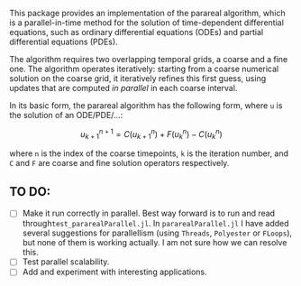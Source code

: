 This package provides an implementation of the parareal algorithm, which is a parallel-in-time method for the solution of time-dependent differential equations, such as ordinary differential equations (ODEs) and partial differential equations (PDEs). 

The algorithm requires two overlapping temporal grids, a coarse and a fine one. 
The algorithm operates iteratively: starting from a coarse numerical solution on the coarse grid, it iteratively refines this first guess, using updates that are computed *in parallel* in each coarse interval.

In its basic form, the parareal algorithm has the following form, where `u` is the solution of an ODE/PDE/...:

```math
u_{k+1}^{n+1} = C(u_{k+1}^n) +  F (u_k^n) - C(u_k^n) 
```

where `n` is the index of the coarse timepoints, `k` is the iteration number, and `C` and `F` are coarse and fine solution operators respectively.

## TO DO: 

- [ ] Make it run correctly in parallel. Best way forward is to run and read through`test_pararealParallel.jl`. In `pararealParallel.jl` I have added several suggestions for parallellism (using `Threads`, `Polyester` or `FLoops`), but none of them is working actually. I am not sure how we can resolve this.
- [ ] Test parallel scalability.
- [ ] Add and experiment with interesting applications.
